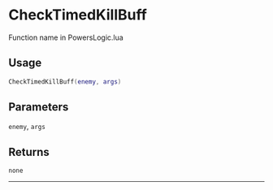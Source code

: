 # CheckTimedKillBuff
Function name in PowersLogic.lua
## Usage
```lua
CheckTimedKillBuff(enemy, args)
```
## Parameters
`enemy`, `args`
## Returns
`none`

---